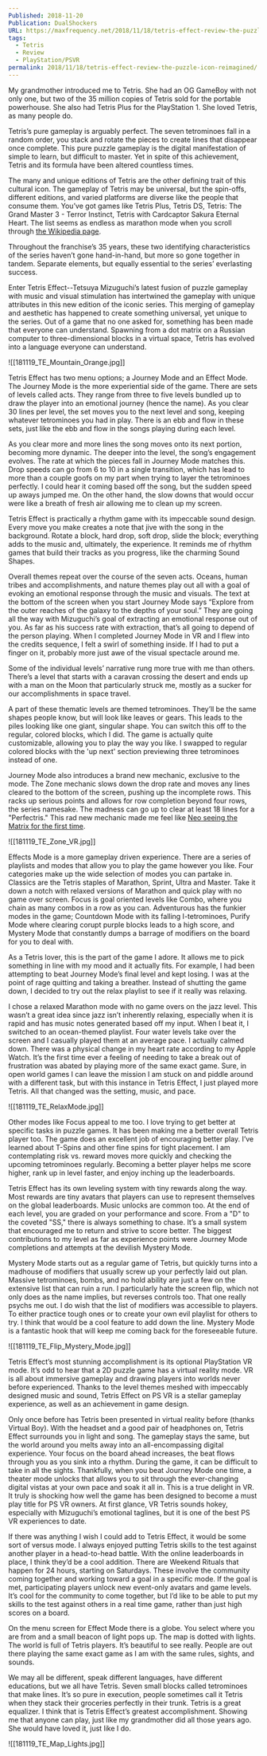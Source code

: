 ```yaml
---
Published: 2018-11-20
Publication: DualShockers
URL: https://maxfrequency.net/2018/11/18/tetris-effect-review-the-puzzle-icon-reimagined/
tags:
  - Tetris
  - Review
  - PlayStation/PSVR
permalink: 2018/11/18/tetris-effect-review-the-puzzle-icon-reimagined/
---
```

My grandmother introduced me to Tetris. She had an OG GameBoy with not only one, but two of the 35 million copies of Tetris sold for the portable powerhouse. She also had Tetris Plus for the PlayStation 1. She loved Tetris, as many people do. 

Tetris’s pure gameplay is arguably perfect. The seven tetrominoes fall in a random order, you stack and rotate the pieces to create lines that disappear once complete. This pure puzzle gameplay is the digital manifestation of simple to learn, but difficult to master. Yet in spite of this achievement, Tetris and its formula have been altered countless times.

The many and unique editions of Tetris are the other defining trait of this cultural icon. The gameplay of Tetris may be universal, but the spin-offs, different editions, and varied platforms are diverse like the people that consume them. You’ve got games like Tetris Plus, Tetris DS, Tetris: The Grand Master 3 - Terror Instinct, Tetris with Cardcaptor Sakura Eternal Heart. The list seems as endless as marathon mode when you scroll through [the Wikipedia page](https://en.wikipedia.org/wiki/List_of_Tetris_variants). 

Throughout the franchise’s 35 years, these two identifying characteristics of the series haven’t gone hand-in-hand, but more so gone together in tandem. Separate elements, but equally essential to the series’ everlasting success.

Enter Tetris Effect--Tetsuya Mizuguchi’s latest fusion of puzzle gameplay with music and visual stimulation has intertwined the gameplay with unique attributes in this new edition of the iconic series. This merging of gameplay and aesthetic has happened to create something universal, yet unique to the series. Out of a game that no one asked for, something has been made that everyone can understand. Spawning from a dot matrix on a Russian computer to three-dimensional blocks in a virtual space, Tetris has evolved into a language everyone can understand.

![[181119_TE_Mountain_Orange.jpg]]

Tetris Effect has two menu options; a Journey Mode and an Effect Mode. The Journey Mode is the more experiential side of the game. There are sets of levels called acts. They range from three to five levels bundled up to draw the player into an emotional journey (hence the name). As you clear 30 lines per level, the set moves you to the next level and song, keeping whatever tetrominoes you had in play. There is an ebb and flow in these sets, just like the ebb and flow in the songs playing during each level.

As you clear more and more lines the song moves onto its next portion, becoming more dynamic. The deeper into the level, the song’s engagement evolves. The rate at which the pieces fall in Journey Mode matches this. Drop speeds can go from 6 to 10 in a single transition, which has lead to more than a couple goofs on my part when trying to layer the tetrominoes perfectly. I could hear it coming based off the song, but the sudden speed up aways jumped me. On the other hand, the slow downs that would occur were like a breath of fresh air allowing me to clean up my screen.

Tetris Effect is practically a rhythm game with its impeccable sound design. Every move you make creates a note that jive with the song in the background. Rotate a block, hard drop, soft drop, slide the block; everything adds to the music and, ultimately, the experience. It reminds me of rhythm games that build their tracks as you progress, like the charming Sound Shapes.

Overall themes repeat over the course of the seven acts. Oceans, human tribes and accomplishments, and nature themes play out all with a goal of evoking an emotional response through the music and visuals. The text at the bottom of the screen when you start Journey Mode says “Explore from the outer reaches of the galaxy to the depths of your soul.” They are going all the way with Mizuguchi’s goal of extracting an emotional response out of you. As far as his success rate with extraction, that’s all going to depend of the person playing. When I completed Journey Mode in VR and I flew into the credits sequence, I felt a swirl of something inside. If I had to put a finger on it, probably more just awe of the visual spectacle around me.

Some of the individual levels’ narrative rung more true with me than others. There’s a level that starts with a caravan crossing the desert and ends up with a man on the Moon that particularly struck me, mostly as a sucker for our accomplishments in space travel.

A part of these thematic levels are themed tetrominoes. They’ll be the same shapes people know, but will look like leaves or gears. This leads to the piles looking like one giant, singular shape. You can switch this off to the regular, colored blocks, which I did. The game is actually quite customizable, allowing you to play the way you like. I swapped to regular colored blocks with the 'up next' section previewing three tetrominoes instead of one. 

Journey Mode also introduces a brand new mechanic, exclusive to the mode. The Zone mechanic slows down the drop rate and moves any lines cleared to the bottom of the screen, pushing up the incomplete rows. This racks up serious points and allows for row completion beyond four rows, the series namesake. The madness can go up to clear at least 18 lines for a "Perfectris." This rad new mechanic made me feel like [Neo seeing the Matrix for the first time](https://youtube.com/watch?v=zYwdzYC3uUc&t=58).

![[181119_TE_Zone_VR.jpg]]

Effects Mode is a more gameplay driven experience. There are a series of playlists and modes that allow you to play the game however you like. Four categories make up the wide selection of modes you can partake in. Classics are the Tetris staples of Marathon, Sprint, Ultra and Master. Take it down a notch with relaxed versions of Marathon and quick play with no game over screen. Focus is goal oriented levels like Combo, where you chain as many combos in a row as you can. Adventurous has the funkier modes in the game; Countdown Mode with its falling I-tetrominoes, Purify Mode where clearing corupt purple blocks leads to a high score, and Mystery Mode that constantly dumps a barrage of modifiers on the board for you to deal with.

As a Tetris lover, this is the part of the game I adore. It allows me to pick something in line with my mood and it actually fits. For example, I had been attempting to beat Journey Mode’s final level and kept losing. I was at the point of rage quitting and taking a breather. Instead of shutting the game down, I decided to try out the relax playlist to see if it really was relaxing.

I chose a relaxed Marathon mode with no game overs on the jazz level. This wasn’t a great idea since jazz isn’t inherently relaxing, especially when it is rapid and has music notes generated based off my input. When I beat it, I switched to an ocean-themed playlist. Four water levels take over the screen and I casually played them at an average pace. I actually calmed down. There was a physical change in my heart rate according to my Apple Watch. It’s the first time ever a feeling of needing to take a break out of frustration was abated by playing more of the same exact game. Sure, in open world games I can leave the mission I am stuck on and piddle around with a different task, but with this instance in Tetris Effect, I just played more Tetris. All that changed was the setting, music, and pace. 

![[181119_TE_RelaxMode.jpg]]

Other modes like Focus appeal to me too. I love trying to get better at specific tasks in puzzle games. It has been making me a better overall Tetris player too. The game does an excellent job of encouraging better play. I’ve learned about T-Spins and other fine spins for tight placement. I am contemplating risk vs. reward moves more quickly and checking the upcoming tetrominoes regularly. Becoming a better player helps me score higher, rank up in level faster, and enjoy inching up the leaderboards. 

Tetris Effect has its own leveling system with tiny rewards along the way. Most rewards are tiny avatars that players can use to represent themselves on the global leaderboards. Music unlocks are common too. At the end of each level, you are graded on your performance and score. From a "D" to the coveted "SS," there is always something to chase. It’s a small system that encouraged me to return and strive to score better. The biggest contributions to my level as far as experience points were Journey Mode completions and attempts at the devilish Mystery Mode.

Mystery Mode starts out as a regular game of Tetris, but quickly turns into a madhouse of modifiers that usually screw up your perfectly laid out plan. Massive tetrominoes, bombs, and no hold ability are just a few on the extensive list that can ruin a run. I particularly hate the screen flip, which not only does as the name implies, but reverses controls too. That one really psychs me out. I do wish that the list of modifiers was accessible to players. To either practice tough ones or to create your own evil playlist for others to try. I think that would be a cool feature to add down the line. Mystery Mode is a fantastic hook that will keep me coming back for the foreseeable future.

![[181119_TE_Flip_Mystery_Mode.jpg]]

Tetris Effect’s most stunning accomplishment is its optional PlayStation VR mode. It’s odd to hear that a 2D puzzle game has a virtual reality mode. VR is all about immersive gameplay and drawing players into worlds never before experienced. Thanks to the level themes meshed with impeccably designed music and sound, Tetris Effect on PS VR is a stellar gameplay experience, as well as an achievement in game design.

Only once before has Tetris been presented in virtual reality before (thanks Virtual Boy). With the headset and a good pair of headphones on, Tetris Effect surrounds you in light and song. The gameplay stays the same, but the world around you melts away into an all-encompassing digital experience. Your focus on the board ahead increases, the beat flows through you as you sink into a rhythm. During the game, it can be difficult to take in all the sights. Thankfully, when you beat Journey Mode one time, a theater mode unlocks that allows you to sit through the ever-changing digital vistas at your own pace and soak it all in. This is a true delight in VR. It truly is shocking how well the game has been designed to become a must play title for PS VR owners. At first glance, VR Tetris sounds hokey, especially with Mizuguchi’s emotional taglines, but it is one of the best PS VR experiences to date. 

If there was anything I wish I could add to Tetris Effect, it would be some sort of versus mode. I always enjoyed putting Tetris skills to the test against another player in a head-to-head battle. With the online leaderboards in place, I think they’d be a cool addition. There are Weekend Rituals that happen for 24 hours, starting on Saturdays. These involve the community coming together and working toward a goal in a specific mode. If the goal is met, participating players unlock new event-only avatars and game levels. It’s cool for the community to come together, but I’d like to be able to put my skills to the test against others in a real time game, rather than just high scores on a board.

On the menu screen for Effect Mode there is a globe. You select where you are from and a small beacon of light pops up. The map is dotted with lights. The world is full of Tetris players. It’s beautiful to see really. People are out there playing the same exact game as I am with the same rules, sights, and sounds.

We may all be different, speak different languages, have different educations, but we all have Tetris. Seven small blocks called tetrominoes that make lines. It’s so pure in execution, people sometimes call it Tetris when they stack their groceries perfectly in their trunk. Tetris is a great equalizer. I think that is Tetris Effect’s greatest accomplishment. Showing me that anyone can play, just like my grandmother did all those years ago. She would have loved it, just like I do.

![[181119_TE_Map_Lights.jpg]]